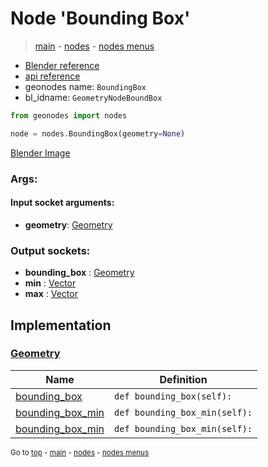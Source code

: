 # Node 'Bounding Box'

> [main](../structure.md) - [nodes](nodes.md) - [nodes menus](nodes_menus.md)

- [Blender reference](https://docs.blender.org/manual/en/latest/modeling/geometry_nodes/geometry/bounding_box.html)
- [api reference](https://docs.blender.org/api/current/bpy.types.GeometryNodeBoundBox.html)
- geonodes name: `BoundingBox`
- bl_idname: `GeometryNodeBoundBox`

```python
from geonodes import nodes

node = nodes.BoundingBox(geometry=None)
```

[Blender Image](self.node_image_ref)

### Args:

#### Input socket arguments:

- **geometry**: [Geometry](Geometry.md)

### Output sockets:

- **bounding_box** : [Geometry](Geometry.md)
- **min** : [Vector](Vector.md)
- **max** : [Vector](Vector.md)

## Implementation

### [Geometry](Geometry.md)

| Name | Definition |
|------|------------|
 | [bounding_box](Geometry.md#bounding_box-property) | `def bounding_box(self):` |
 | [bounding_box_min](Geometry.md#bounding_box_min-property) | `def bounding_box_min(self):` |
 | [bounding_box_min](Geometry.md#bounding_box_min-property) | `def bounding_box_min(self):` |

<sub>Go to [top](#node-Bounding-Box) - [main](../structure.md) - [nodes](nodes.md) - [nodes menus](nodes_menus.md)</sub>

